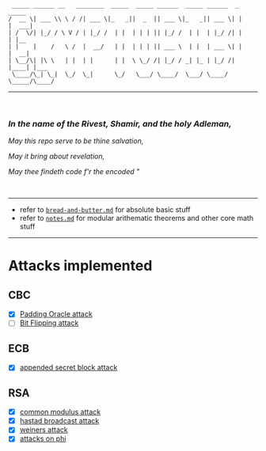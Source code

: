     _____ ______ __   ________  _____  _____ ______  _____ ______  _      _____ 
    /  __ \| ___ \\ \ / /| ___ \|_   _||  _  || ___ \|_   _|| ___ \| |    |  ___|
    | /  \/| |_/ / \ V / | |_/ /  | |  | | | || |_/ /  | |  | |_/ /| |    | |__  
    | |    |    /   \ /  |  __/   | |  | | | || ___ \  | |  | ___ \| |    |  __| 
    | \__/\| |\ \   | |  | |      | |  \ \_/ /| |_/ / _| |_ | |_/ /| |____| |___ 
     \____/\_| \_|  \_/  \_|      \_/   \___/ \____/  \___/ \____/ \_____/\____/ 
                                                                                                                                                                                                                                                                                                             
                                                                                                                                                                                                                                                                              

***
<br>

### ***In the name of the Rivest, Shamir, and the holy Adleman,***

_May this repo serve to be thine salvation,_

_May it bring about revelation,_

_May thee findeth code f'r the encoded  "_

<br>

***

- refer to <a href="https://github.com/IC3lemon/cryptobible/blob/main/bread-and-butter.md">`bread-and-butter.md`</a> for absolute basic stuff
- refer to <a href="https://github.com/IC3lemon/cryptobible/blob/main/notes.md">`notes.md`</a> for modular arithematic theorems and other core math stuff

***

# Attacks implemented

## CBC
- [x] [Padding Oracle attack](https://github.com/IC3lemon/cryptobible/blob/main/aes-scripts/aes-cbc-paddingoracle.py)
- [ ] [Bit Flipping attack](https://www.youtube.com/watch?v=dQw4w9WgXcQ)

## ECB
- [x] [appended secret block attack](https://github.com/IC3lemon/cryptobible/blob/main/aes-scripts/aes-ecb-encryptionoracle.py)

## RSA
- [x] [common modulus attack](https://github.com/IC3lemon/cryptobible/blob/main/rsa-scripts/rsa-common-modulus-attack.py)
- [x] [hastad broadcast attack](https://github.com/IC3lemon/cryptobible/blob/main/rsa-scripts/rsa-hastads-broadcast-attack.py)
- [x] [weiners attack]()
- [x] [attacks on phi]()
